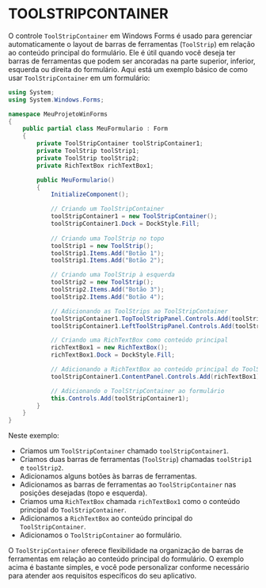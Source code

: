 # TOOLSTRIPCONTAINER
O controle `ToolStripContainer` em Windows Forms é usado para gerenciar automaticamente o layout de barras de ferramentas (`ToolStrip`) em relação ao conteúdo principal do formulário. Ele é útil quando você deseja ter barras de ferramentas que podem ser ancoradas na parte superior, inferior, esquerda ou direita do formulário. Aqui está um exemplo básico de como usar `ToolStripContainer` em um formulário:

```csharp
using System;
using System.Windows.Forms;

namespace MeuProjetoWinForms
{
    public partial class MeuFormulario : Form
    {
        private ToolStripContainer toolStripContainer1;
        private ToolStrip toolStrip1;
        private ToolStrip toolStrip2;
        private RichTextBox richTextBox1;

        public MeuFormulario()
        {
            InitializeComponent();

            // Criando um ToolStripContainer
            toolStripContainer1 = new ToolStripContainer();
            toolStripContainer1.Dock = DockStyle.Fill;
            
            // Criando uma ToolStrip no topo
            toolStrip1 = new ToolStrip();
            toolStrip1.Items.Add("Botão 1");
            toolStrip1.Items.Add("Botão 2");

            // Criando uma ToolStrip à esquerda
            toolStrip2 = new ToolStrip();
            toolStrip2.Items.Add("Botão 3");
            toolStrip2.Items.Add("Botão 4");

            // Adicionando as ToolStrips ao ToolStripContainer
            toolStripContainer1.TopToolStripPanel.Controls.Add(toolStrip1);
            toolStripContainer1.LeftToolStripPanel.Controls.Add(toolStrip2);

            // Criando uma RichTextBox como conteúdo principal
            richTextBox1 = new RichTextBox();
            richTextBox1.Dock = DockStyle.Fill;

            // Adicionando a RichTextBox ao conteúdo principal do ToolStripContainer
            toolStripContainer1.ContentPanel.Controls.Add(richTextBox1);

            // Adicionando o ToolStripContainer ao formulário
            this.Controls.Add(toolStripContainer1);
        }
    }
}
```

Neste exemplo:

- Criamos um `ToolStripContainer` chamado `toolStripContainer1`.
- Criamos duas barras de ferramentas (`ToolStrip`) chamadas `toolStrip1` e `toolStrip2`.
- Adicionamos alguns botões às barras de ferramentas.
- Adicionamos as barras de ferramentas ao `ToolStripContainer` nas posições desejadas (topo e esquerda).
- Criamos uma `RichTextBox` chamada `richTextBox1` como o conteúdo principal do `ToolStripContainer`.
- Adicionamos a `RichTextBox` ao conteúdo principal do `ToolStripContainer`.
- Adicionamos o `ToolStripContainer` ao formulário.

O `ToolStripContainer` oferece flexibilidade na organização de barras de ferramentas em relação ao conteúdo principal do formulário. O exemplo acima é bastante simples, e você pode personalizar conforme necessário para atender aos requisitos específicos do seu aplicativo.